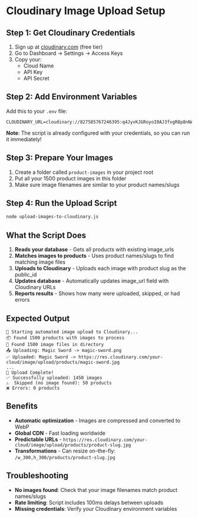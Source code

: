 # Cloudinary Image Upload Setup

## Step 1: Get Cloudinary Credentials

1. Sign up at [cloudinary.com](https://cloudinary.com) (free tier)
2. Go to Dashboard → Settings → Access Keys
3. Copy your:
   - Cloud Name
   - API Key
   - API Secret

## Step 2: Add Environment Variables

Add this to your `.env` file:

```env
CLOUDINARY_URL=cloudinary://827585767246395:q4JyvKJGRoyoI0AJ3fxgR8p8nNA@dngclyzkj
```

**Note**: The script is already configured with your credentials, so you can run it immediately!

## Step 3: Prepare Your Images

1. Create a folder called `product-images` in your project root
2. Put all your 1500 product images in this folder
3. Make sure image filenames are similar to your product names/slugs

## Step 4: Run the Upload Script

```bash
node upload-images-to-cloudinary.js
```

## What the Script Does

1. **Reads your database** - Gets all products with existing image_urls
2. **Matches images to products** - Uses product names/slugs to find matching image files
3. **Uploads to Cloudinary** - Uploads each image with product slug as the public_id
4. **Updates database** - Automatically updates image_url field with Cloudinary URLs
5. **Reports results** - Shows how many were uploaded, skipped, or had errors

## Expected Output

```
🚀 Starting automated image upload to Cloudinary...
📦 Found 1500 products with images to process
📁 Found 1500 image files in directory
📤 Uploading: Magic Sword -> magic-sword.png
✅ Uploaded: Magic Sword -> https://res.cloudinary.com/your-cloud/image/upload/products/magic-sword.jpg
...
🎉 Upload Complete!
✅ Successfully uploaded: 1450 images
⚠️  Skipped (no image found): 50 products
❌ Errors: 0 products
```

## Benefits

- **Automatic optimization** - Images are compressed and converted to WebP
- **Global CDN** - Fast loading worldwide
- **Predictable URLs** - `https://res.cloudinary.com/your-cloud/image/upload/products/product-slug.jpg`
- **Transformations** - Can resize on-the-fly: `/w_300,h_300/products/product-slug.jpg`

## Troubleshooting

- **No images found**: Check that your image filenames match product names/slugs
- **Rate limiting**: Script includes 100ms delays between uploads
- **Missing credentials**: Verify your Cloudinary environment variables 
